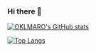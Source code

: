### Hi there 👋

[![OKLMARO's GitHub stats](https://github-readme-stats.vercel.app/api?username=OKLMARO&hide=contribs,prs&count_private=true&theme=github_dark&count_public=true)](https://github.com/OKLMARO)

[![Top Langs](https://github-readme-stats.vercel.app/api/top-langs/?username=OKLMARO&layout=compact&count_private=true&theme=github_dark&count_public=true)](https://github.com/OKLMARO)
